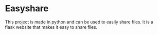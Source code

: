# Easyshare
This project is made in python and can be used to easily share files. It is a flask website that makes it easy to share files.
